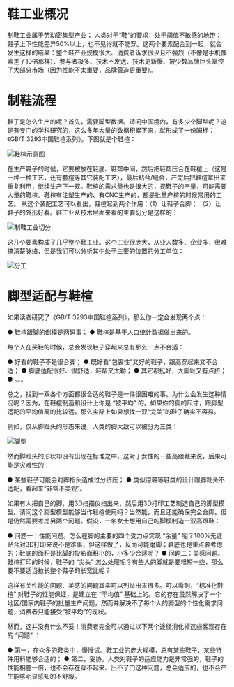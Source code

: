 # 鞋工业概况

制鞋工业属于劳动密集型产业； 人类对于“鞋“的要求，处于阈值不敏感的地带：鞋子上下性能差异50%以上，也不见得就不能穿。这两个要素配合到一起，就会发生这样的结果：整个鞋产业规模很大、消费者诉求很少且不强烈（不像是手机像素差了10倍那样）、参与者极多、技术不发达、技术更新慢、被少数品牌巨头掌控了大部分市场（因为性能不太重要，品牌营造更重要）。

# 制鞋流程

鞋子是怎么生产的呢？首先，需要脚型数据。请问中国境内，有多少个脚型呢？这是有专门的学科研究的，这么多年大量的数据积累下来，就形成了一份国标：《GB/T 3293中国鞋楦系列》。下图就是个鞋楦：

![鞋楦示意图](https://s1.ax1x.com/2020/07/25/UzrI7q.md.png)

在生产鞋子的时候，它要被放在鞋底、鞋帮中间，然后把鞋帮压合在鞋楦上（这是一种一种工艺，还有套楦等其它装配工艺），最后粘合/缝合，产完后把鞋楦拿出来重复利用，继续生产下一双。鞋楦的需求量也是很大的，视鞋子的产量，可能需要大量的鞋楦。鞋楦有注塑生产的、有CNC生产的，都是批量产楦的时候常用的工艺。
从这个装配工艺可以看出，鞋楦起到两个作用：（1）让鞋子合脚； （2）让鞋子的外形好看。鞋工业从技术层面来看的主要切分是这样的：

![制鞋工业切分](https://s1.ax1x.com/2020/07/26/apqcdI.md.jpg)

这几个要素构成了几乎整个鞋工业。这个工业很庞大，从业人数多、企业多，很难搞清楚脉络，但是我们可以分析其中处于主要的位置的分工单位：

![分工](https://s1.ax1x.com/2020/07/26/apqIyQ.jpg)

# 脚型适配与鞋楦

如果读者研究了《GB/T 3293中国鞋楦系列》，那么你一定会发现两个点：

● 鞋楦跟脚的倒模是两码事；
● 鞋楦是基于人口统计数据做出来的。

每个人在买鞋的时候，总会发现鞋子穿起来总有那么一点不合适：

● 好看的鞋子不是很合脚；
● 既好看“包裹性”又好的鞋子，跟高穿起来又不合适；
● 脚底适配很好、很舒适，鞋帮又太勒；
● 其它都挺好，大脚趾又有点挤；
● 。。。

总之，找到一双各个方面都很合适的鞋子是一件很困难的事。为什么会发生这种情况呢？因为，在鞋楦制造和设计上你是 “被平均” 的。如果你的脚的尺寸，跟脚型适配的平均值离的比较远，那么实际上如果想找一双“完美”的鞋子确实不容易。

例如，仅从脚趾头的形态来说，人类的脚大致可以被分为三类：

![脚型](https://s1.ax1x.com/2020/07/26/apOtC6.png)

然而脚趾头的形状却没有出现在标准之中，这对于女性的一些高跟鞋来说，后果可能是灾难性的：

● 某些鞋子可能会对脚指头造成过分挤压；
● 类似凉鞋等鞋类的设计跟脚趾头不适配，看起来“非常不美观”。

如果有人把自己的脚，用3D扫描仪扫出来，然后用3D打印工艺制造自己的脚型模型。请问这个脚型模型能够当作鞋楦使用吗？当然能，而且还能确保完全合脚。但是仍然需要考虑另两个问题。假设，一名女士想用自己的脚模制造一双高跟鞋：

● 问题一：性能问题。怎么在脚的主要的四个受力点实现 “余量” 呢？100%无缝贴合对3D打印来说不是难事，但这样做了，反而可能磨脚；鞋底也是重点要考虑的：鞋底的面积是比脚的投影面积小的，小多少合适呢？
● 问题二：美感问题。鞋楦打印的时候，鞋子的 “尖头” 怎么处理呢？有些人的脚就是要粗短一些，那么要不要适当拉长整个鞋子的长宽比呢？

这样有关性能的问题、美感的问题其实可以列举出来很多。可以看到，“标准化鞋楦” 对鞋子的性能保证，是建立在 “平均值” 基础上的。它的存在虽然解决了一个地区/国家内鞋子的批量生产问题，然而并解决不了每个人的脚型的个性化需求问题，消费者只能接受“被平均”的现状。

然而，这并没有什么不妥！消费者完全可以通过以下两个途径消化掉这些客观存在的 “问题” ：

● 第一，在众多的鞋类中，慢慢试。鞋工业的庞大规模，总有某些鞋子、某些特殊用料能够合适的；
● 第二，妥协。人类对鞋子的适应能力是非常强的，鞋子的性能相差一倍，也不会存在穿不起来、出不了门这种问题，总会适应的，也不会产生能够明显感知的不舒服。



